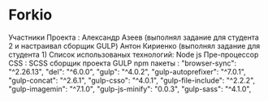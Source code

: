 # Forkio
Участники Проекта :
  Александр Азеев (выполнял задание для студента 2 и настраивал сборщик GULP)
  Антон Кириенко (выполнял задание для студента 1)
Список использованых технологий:
    Node js 
    Пре-процессор CSS : SCSS
    сборщик проекта GULP
    npm пакеты : 
          "browser-sync": "^2.26.13",
          "del": "^6.0.0",
          "gulp": "^4.0.2",
          "gulp-autoprefixer": "^7.0.1",
          "gulp-concat": "^2.6.1",
          "gulp-csso": "^4.0.1",
          "gulp-file-include": "^2.2.2",
          "gulp-imagemin": "^7.1.0",
          "gulp-js-minify": "0.0.3",
          "gulp-sass": "^4.1.0",
      
